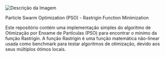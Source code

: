 ![Descrição da Imagem]([caminho/para/imagem.png](https://www.stradeeautostrade.it/img/articles/3808/un-algoritmo-pso-per-lottimizzazione-planimetrica-dei-tracciati-stradali.jpg))


Particle Swarm Optimization (PSO) - Rastrigin Function Minimization

Este repositório contém uma implementação simples do algoritmo de Otimização por Enxame de Partículas (PSO) para encontrar o mínimo da função Rastrigin. 
A função Rastrigin é uma função matemática não-linear usada como benchmark para testar algoritmos de otimização, devido aos seus múltiplos ótimos locais.
